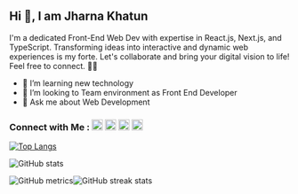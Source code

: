 ## Hi 👋, I am Jharna Khatun
I'm a dedicated Front-End Web Dev with expertise in React.js, Next.js, and TypeScript. Transforming ideas into interactive and dynamic web experiences is my forte. Let's collaborate and bring your digital vision to life! Feel free to connect. 🌟🚀

- 🌱 I’m learning new technology
- 👯 I’m looking to Team environment as Front End Developer
- 💬 Ask me about Web Development 

### Connect with Me : [<img src='https://cdn.jsdelivr.net/npm/simple-icons@3.0.1/icons/github.svg' alt='github' height='20'>](https://github.com/jharnakhatun2)  [<img src='https://cdn.jsdelivr.net/npm/simple-icons@3.0.1/icons/linkedin.svg' alt='linkedin' height='20'>](https://www.linkedin.com/in/jharna-khatun2/)  [<img src='https://cdn.jsdelivr.net/npm/simple-icons@3.0.1/icons/facebook.svg' alt='facebook' height='20'>](https://www.facebook.com/jharnakhatun2)  [<img src='https://cdn.jsdelivr.net/npm/simple-icons@3.0.1/icons/icloud.svg' alt='website' height='20'>](https://jharna-khatun-portfolio.netlify.app/)  

[![Top Langs](https://github-readme-stats.vercel.app/api/top-langs/?username=jharnakhatun2)](https://github.com/anuraghazra/github-readme-stats)

![GitHub stats](https://github-readme-stats.vercel.app/api?username=jharnakhatun2&show_icons=true)  

![GitHub metrics](https://metrics.lecoq.io/jharnakhatun2)![GitHub streak stats](https://streak-stats.demolab.com/?user=jharnakhatun2) 
